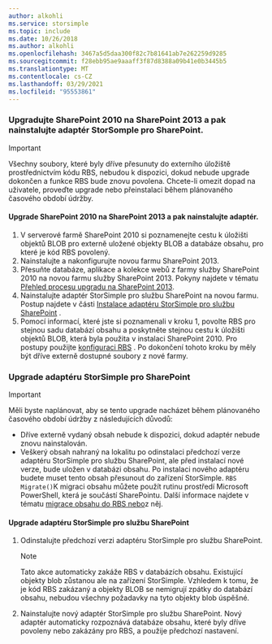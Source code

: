 ```yaml
---
author: alkohli
ms.service: storsimple
ms.topic: include
ms.date: 10/26/2018
ms.author: alkohli
ms.openlocfilehash: 3467a5d5daa300f82c7b81641ab7e262259d9285
ms.sourcegitcommit: f28ebb95ae9aaaff3f87d8388a09b41e0b3445b5
ms.translationtype: MT
ms.contentlocale: cs-CZ
ms.lasthandoff: 03/29/2021
ms.locfileid: "95553861"
---
```

### <a name="upgrade-sharepoint-2010-to-sharepoint-2013-and-then-install-the-storsomple-adapter-for-sharepoint"></a>Upgradujte SharePoint 2010 na SharePoint 2013 a pak nainstalujte adaptér StorSomple pro SharePoint.
> [!IMPORTANT]
> Všechny soubory, které byly dříve přesunuty do externího úložiště prostřednictvím kódu RBS, nebudou k dispozici, dokud nebude upgrade dokončen a funkce RBS bude znovu povolena. Chcete-li omezit dopad na uživatele, proveďte upgrade nebo přeinstalaci během plánovaného časového období údržby.
> 
> 

#### <a name="to-upgrade-sharepoint-2010-to-sharepoint-2013-and-then-install-the-adapter"></a>Upgrade SharePoint 2010 na SharePoint 2013 a pak nainstalujte adaptér.
1. V serverové farmě SharePoint 2010 si poznamenejte cestu k úložišti objektů BLOB pro externě uložené objekty BLOB a databáze obsahu, pro které je kód RBS povolený. 
2. Nainstalujte a nakonfigurujte novou farmu SharePoint 2013. 
3. Přesuňte databáze, aplikace a kolekce webů z farmy služby SharePoint 2010 na novou farmu služby SharePoint 2013. Pokyny najdete v tématu [Přehled procesu upgradu na SharePoint 2013](/SharePoint/upgrade-and-update/overview-of-the-upgrade-process).
4. Nainstalujte adaptér StorSimple pro službu SharePoint na novou farmu. Postup najdete v části [Instalace adaptéru StorSimple pro službu SharePoint](#install-the-storsimple-adapter-for-sharepoint) .
5. Pomocí informací, které jste si poznamenali v kroku 1, povolte RBS pro stejnou sadu databází obsahu a poskytněte stejnou cestu k úložišti objektů BLOB, která byla použita v instalaci SharePoint 2010. Pro postupy použijte [konfiguraci RBS](#configure-rbs) . Po dokončení tohoto kroku by měly být dříve externě dostupné soubory z nové farmy. 

### <a name="upgrade-the-storsimple-adapter-for-sharepoint"></a>Upgrade adaptéru StorSimple pro SharePoint
> [!IMPORTANT]
> Měli byste naplánovat, aby se tento upgrade nacházet během plánovaného časového období údržby z následujících důvodů:
> 
> * Dříve externě vydaný obsah nebude k dispozici, dokud adaptér nebude znovu nainstalován.
> * Veškerý obsah nahraný na lokalitu po odinstalaci předchozí verze adaptéru StorSimple pro službu SharePoint, ale před instalací nové verze, bude uložen v databázi obsahu. Po instalaci nového adaptéru budete muset tento obsah přesunout do zařízení StorSimple. `RBS Migrate()`K migraci obsahu můžete použít rutinu prostředí Microsoft PowerShell, která je součástí SharePointu. Další informace najdete v tématu [migrace obsahu do RBS nebo](/previous-versions/office/sharepoint-foundation-2010/ff628255(v=office.14))z něj. 
> 
> 

#### <a name="to-upgrade-the-storsimple-adapter-for-sharepoint"></a>Upgrade adaptéru StorSimple pro službu SharePoint
1. Odinstalujte předchozí verzi adaptéru StorSimple pro službu SharePoint.
   
   > [!NOTE]
   > Tato akce automaticky zakáže RBS v databázích obsahu. Existující objekty blob zůstanou ale na zařízení StorSimple. Vzhledem k tomu, že je kód RBS zakázaný a objekty BLOB se nemigrují zpátky do databází obsahu, nebudou všechny požadavky na tyto objekty blob úspěšné. 
   > 
   > 
2. Nainstalujte nový adaptér StorSimple pro službu SharePoint. Nový adaptér automaticky rozpoznává databáze obsahu, které byly dříve povoleny nebo zakázány pro RBS, a použije předchozí nastavení.